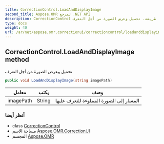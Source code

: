 ```yaml
---
title: CorrectionControl.LoadAndDisplayImage
second_title: Aspose.OMR لمرجع .NET API
description: CorrectionControl طريقة. تحميل وعرض الصورة من أجل التعرف
type: docs
weight: 40
url: /ar/net/aspose.omr.correctionui/correctioncontrol/loadanddisplayimage/
---
```

## CorrectionControl.LoadAndDisplayImage method

تحميل وعرض الصورة من أجل التعرف

```csharp
public void LoadAndDisplayImage(string imagePath)
```

| معامل | يكتب | وصف |
| --- | --- | --- |
| imagePath | String | المسار إلى الصورة المملوءة للتعرف عليها |

### أنظر أيضا

* class [CorrectionControl](../)
* مساحة الاسم [Aspose.OMR.CorrectionUI](../../correctioncontrol/)
* المجسم [Aspose.OMR](../../../)


